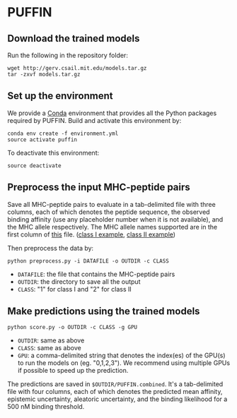 # PUFFIN

## Download the trained models

Run the following in the repository folder:

```
wget http://gerv.csail.mit.edu/models.tar.gz
tar -zxvf models.tar.gz
```

## Set up the environment

We provide a [Conda](https://docs.conda.io/en/latest/) environment that provides all the Python packages required by PUFFIN. Build and activate this environment by:

```
conda env create -f environment.yml
source activate puffin
```

To deactivate this environment:

```
source deactivate
```


## Preprocess the input MHC-peptide pairs

Save all MHC-peptide pairs to evaluate in a tab-delimited file with three columns, each of which denotes the peptide sequence, the observed binding affinity (use any placeholder number when it is not available), and the MHC allele respectively. The MHC allele names supported are in the first column of [this](https://github.com/gifford-lab/PUFFIN/blob/master/data/MHC_pseudo.dat) file. ([class I example](https://github.com/gifford-lab/PUFFIN/blob/master/examples/toydata_class1), [class II example](https://github.com/gifford-lab/PUFFIN/blob/master/examples/toydata_class2))

Then preprocess the data by:

```
python preprocess.py -i DATAFILE -o OUTDIR -c CLASS
```

- `DATAFILE`: the file that contains the MHC-peptide pairs
- `OUTDIR`: the directory to save all the output
- `CLASS`: "1" for class I and "2" for class II


## Make predictions using the trained models

```
python score.py -o OUTDIR -c CLASS -g GPU
```

- `OUTDIR`: same as above
- `CLASS`: same as above
- `GPU`: a comma-delimited string that denotes the index(es) of the GPU(s) to run the models on (eg. "0,1,2,3"). We recommend using multiple GPUs if possible to speed up the prediction.

The predictions are saved in `$OUTDIR/PUFFIN.combined`. It's a tab-delimited file with four columns, each of which denotes the predicted mean affinity, epistemic uncertainty, aleatoric uncertainty, and the binding likelihood for a 500 nM binding threshold.



